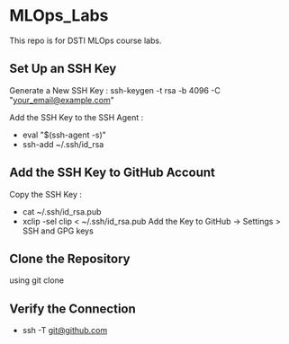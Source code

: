 # MLOps_Labs
This repo is for DSTI MLOps course labs.
## Set Up an SSH Key
Generate a New SSH Key : ssh-keygen -t rsa -b 4096 -C "your_email@example.com"

Add the SSH Key to the SSH Agent : 
- eval "$(ssh-agent -s)"
- ssh-add ~/.ssh/id_rsa
## Add the SSH Key to GitHub Account
Copy the SSH Key :
- cat ~/.ssh/id_rsa.pub
- xclip -sel clip < ~/.ssh/id_rsa.pub
Add the Key to GitHub -> Settings > SSH and GPG keys
## Clone the Repository
using git clone 
## Verify the Connection
- ssh -T git@github.com
